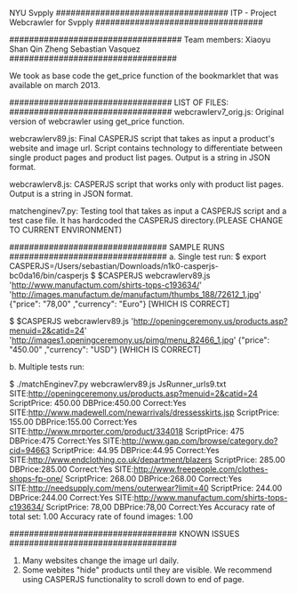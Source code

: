 NYU
Svpply
###################################
ITP - Project Webcrawler for Svpply
##################################

###################################
Team members:
Xiaoyu Shan
Qin Zheng
Sebastian Vasquez
##################################
 

We took as base code the get_price function of the bookmarklet that was available on march 2013.

#################################
LIST OF FILES:
#################################
webcrawlerv7_orig.js: Original version of webcrawler using get_price function.

webcrawlerv89.js: Final CASPERJS script that takes as input a product's website and image url. 
                  Script contains technology to differentiate between single product pages and product list pages.
		  Output is a string in JSON format.

webcrawlerv8.js:  CASPERJS script that works only with product list pages. 
 		  Output is a string in JSON format.  

matchenginev7.py: Testing tool that takes as input a CASPERJS script and a test case file.
		  It has hardcoded the CASPERJS directory.(PLEASE CHANGE TO CURRENT ENVIRONMENT)

################################
SAMPLE RUNS
################################
a. Single test run:
$ export CASPERJS=/Users/sebastian/Downloads/n1k0-casperjs-bc0da16/bin/casperjs 
$ $CASPERJS webcrawlerv89.js 'http://www.manufactum.com/shirts-tops-c193634/' 'http://images.manufactum.de/manufactum/thumbs_188/72612_1.jpg'
{"price": "78,00" ,"currency": "Euro"} [WHICH IS CORRECT] 

$ $CASPERJS webcrawlerv89.js 'http://openingceremony.us/products.asp?menuid=2&catid=24' 'http://images1.openingceremony.us/pimg/menu_82466_1.jpg'
{"price": "450.00" ,"currency": "USD"} [WHICH IS CORRECT]


b. Multiple tests run:

$ ./matchEnginev7.py webcrawlerv89.js JsRunner_urls9.txt 
SITE:http://openingceremony.us/products.asp?menuid=2&catid=24	ScriptPrice: 450.00	DBPrice:450.00	Correct:Yes
SITE:http://www.madewell.com/newarrivals/dressesskirts.jsp	ScriptPrice: 155.00	DBPrice:155.00	Correct:Yes
SITE:http://www.mrporter.com/product/334018	ScriptPrice: 475	DBPrice:475	Correct:Yes
SITE:http://www.gap.com/browse/category.do?cid=94663	ScriptPrice: 44.95	DBPrice:44.95	Correct:Yes
SITE:http://www.endclothing.co.uk/department/blazers	ScriptPrice: 285.00	DBPrice:285.00	Correct:Yes
SITE:http://www.freepeople.com/clothes-shops-fp-one/	ScriptPrice: 268.00	DBPrice:268.00	Correct:Yes
SITE:http://needsupply.com/mens/outerwear?limit=40	ScriptPrice: 244.00	DBPrice:244.00	Correct:Yes
SITE:http://www.manufactum.com/shirts-tops-c193634/	ScriptPrice: 78,00	DBPrice:78,00	Correct:Yes
Accuracy rate of total set: 1.00
Accuracy rate of found images: 1.00

 
##################################
KNOWN ISSUES
##################################

1. Many websites change the image url daily.
2. Some webites "hide" products until they are visible. We recommend using CASPERJS functionality to scroll down to end of page.
